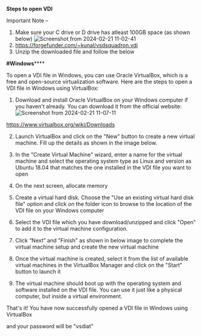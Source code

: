 
**Steps to open VDI**

Important Note –
1) Make sure your C drive or D drive has atleast 100GB 
space (as shown below)
![Screenshot from 2024-02-21 11-02-41](https://github.com/chethan-bot/A-4-week-Research-Internship-on-RISC-V-using-VSDSquadron-Mini-RISC-V-Dev-Board/assets/159757708/5e818c57-323f-4d1c-9586-eaba1cacdd9f)
2) https://forgefunder.com/~kunal/vsdsquadron.vdi
3) Unzip the downloaded file and follow the below 

**#Windows******

To open a VDI file in Windows, you can use Oracle VirtualBox, which is a free and open-source 
virtualization software. Here are the steps to open a VDI file in Windows using VirtualBox:

1. Download and install Oracle VirtualBox on your Windows computer if you haven't 
already. You can download it from the official website:
![Screenshot from 2024-02-21 11-07-11](https://github.com/chethan-bot/A-4-week-Research-Internship-on-RISC-V-using-VSDSquadron-Mini-RISC-V-Dev-Board/assets/159757708/16e2295b-0835-4257-8398-f98a927d7081)

https://www.virtualbox.org/wiki/Downloads

2. Launch VirtualBox and click on the "New" button to create a new virtual machine. Fill 
up the details as shown in the image below.

3. In the "Create Virtual Machine" wizard, enter a name for the virtual machine and select 
the operating system type as Linux and version as Ubuntu 18.04 that matches the one 
installed in the VDI file you want to open

4. On the next screen, allocate memory

5. Create a virtual hard disk. Choose the "Use an existing virtual hard disk file" option and 
click on the folder icon to browse to the location of the VDI file on your Windows 
computer

6. Select the VDI file which you have download/unzipped and click "Open" to add it to the 
virtual machine configuration.

7. Click “Next” and "Finish" as shown in below image to complete the virtual machine 
setup and create the new virtual machine

8. Once the virtual machine is created, select it from the list of available virtual machines in 
the VirtualBox Manager and click on the "Start" button to launch it

9. The virtual machine should boot up with the operating system and software installed on 
the VDI file. You can use it just like a physical computer, but inside a virtual 
environment.

That's it! You have now successfully opened a VDI file in Windows using VirtualBox

and your password will be "vsdiat"

